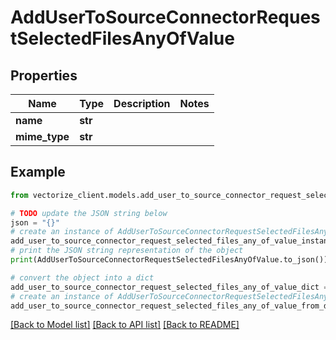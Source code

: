 # AddUserToSourceConnectorRequestSelectedFilesAnyOfValue


## Properties

Name | Type | Description | Notes
------------ | ------------- | ------------- | -------------
**name** | **str** |  | 
**mime_type** | **str** |  | 

## Example

```python
from vectorize_client.models.add_user_to_source_connector_request_selected_files_any_of_value import AddUserToSourceConnectorRequestSelectedFilesAnyOfValue

# TODO update the JSON string below
json = "{}"
# create an instance of AddUserToSourceConnectorRequestSelectedFilesAnyOfValue from a JSON string
add_user_to_source_connector_request_selected_files_any_of_value_instance = AddUserToSourceConnectorRequestSelectedFilesAnyOfValue.from_json(json)
# print the JSON string representation of the object
print(AddUserToSourceConnectorRequestSelectedFilesAnyOfValue.to_json())

# convert the object into a dict
add_user_to_source_connector_request_selected_files_any_of_value_dict = add_user_to_source_connector_request_selected_files_any_of_value_instance.to_dict()
# create an instance of AddUserToSourceConnectorRequestSelectedFilesAnyOfValue from a dict
add_user_to_source_connector_request_selected_files_any_of_value_from_dict = AddUserToSourceConnectorRequestSelectedFilesAnyOfValue.from_dict(add_user_to_source_connector_request_selected_files_any_of_value_dict)
```
[[Back to Model list]](../README.md#documentation-for-models) [[Back to API list]](../README.md#documentation-for-api-endpoints) [[Back to README]](../README.md)


